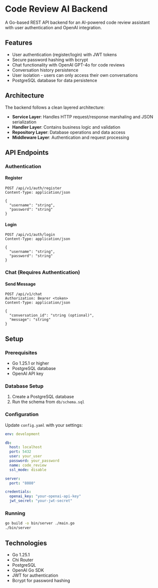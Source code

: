 # Code Review AI Backend

A Go-based REST API backend for an AI-powered code review assistant with user authentication and OpenAI integration.

## Features

- User authentication (register/login) with JWT tokens
- Secure password hashing with bcrypt
- Chat functionality with OpenAI GPT-4o for code reviews
- Conversation history persistence
- User isolation - users can only access their own conversations
- PostgreSQL database for data persistence

## Architecture

The backend follows a clean layered architecture:

- **Service Layer**: Handles HTTP request/response marshaling and JSON serialization
- **Handler Layer**: Contains business logic and validation
- **Repository Layer**: Database operations and data access
- **Middleware Layer**: Authentication and request processing

## API Endpoints

### Authentication

#### Register
```
POST /api/v1/auth/register
Content-Type: application/json

{
  "username": "string",
  "password": "string"
}
```

#### Login
```
POST /api/v1/auth/login
Content-Type: application/json

{
  "username": "string",
  "password": "string"
}
```

### Chat (Requires Authentication)

#### Send Message
```
POST /api/v1/chat
Authorization: Bearer <token>
Content-Type: application/json

{
  "conversation_id": "string (optional)",
  "message": "string"
}
```

## Setup

### Prerequisites

- Go 1.25.1 or higher
- PostgreSQL database
- OpenAI API key

### Database Setup

1. Create a PostgreSQL database
2. Run the schema from `db/schema.sql`

### Configuration

Update `config.yaml` with your settings:

```yaml
env: development

db:
  host: localhost
  port: 5432
  user: your_user
  password: your_password
  name: code_review
  ssl_mode: disable

server:
  port: "8080"

credentials:
  openai_key: "your-openai-api-key"
  jwt_secret: "your-jwt-secret"
```

### Running

```bash
go build -o bin/server ./main.go
./bin/server
```

## Technologies

- Go 1.25.1
- Chi Router
- PostgreSQL
- OpenAI Go SDK
- JWT for authentication
- Bcrypt for password hashing


